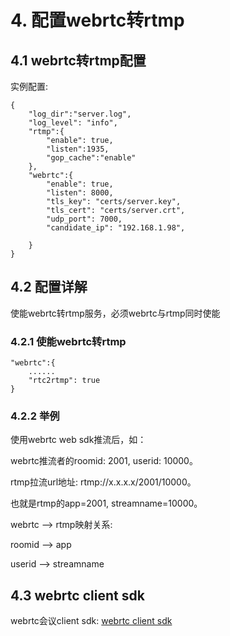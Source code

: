 # 4. 配置webrtc转rtmp
## 4.1 webrtc转rtmp配置
实例配置:
```markup
{
    "log_dir":"server.log",
    "log_level": "info",
    "rtmp":{
        "enable": true,
        "listen":1935,
        "gop_cache":"enable"
    },
    "webrtc":{
        "enable": true,
        "listen": 8000,
        "tls_key": "certs/server.key",
        "tls_cert": "certs/server.crt",
        "udp_port": 7000,
        "candidate_ip": "192.168.1.98",
        
    }
}
```

## 4.2 配置详解
使能webrtc转rtmp服务，必须webrtc与rtmp同时使能
### 4.2.1 使能webrtc转rtmp
```markup
"webrtc":{
    ......
    "rtc2rtmp": true
}
```

### 4.2.2 举例
使用webrtc web sdk推流后，如：

webrtc推流者的roomid: 2001, userid: 10000。

rtmp拉流url地址: rtmp://x.x.x.x/2001/10000。

也就是rtmp的app=2001, streamname=10000。

webrtc  --> rtmp映射关系:

 roomid --> app

 userid --> streamname

## 4.3 webrtc client sdk
webrtc会议client sdk: [webrtc client sdk](https://github.com/runner365/webrtc-client-sdk)
